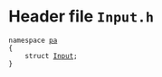 # Header file `Input.h`<a id="Input.h"></a>

<pre><code class="language-cpp">namespace <a href='doc_Rect.md#Rect.h'>pa</a>
{
    struct <a href='doc_Input.md#Input.h'>Input</a>;
}</code></pre>
